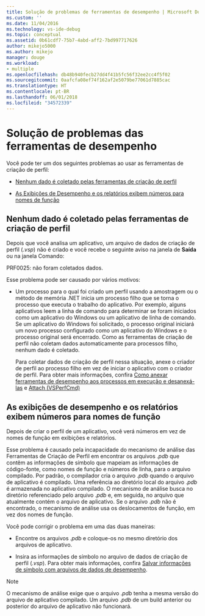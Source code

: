 ```yaml
---
title: Solução de problemas de ferramentas de desempenho | Microsoft Docs
ms.custom: ''
ms.date: 11/04/2016
ms.technology: vs-ide-debug
ms.topic: conceptual
ms.assetid: 0b61cdf7-75b7-4abd-aff2-7bd997717626
author: mikejo5000
ms.author: mikejo
manager: douge
ms.workload:
- multiple
ms.openlocfilehash: db48b940fecb27dd4f41b5fc56f32ee2cc4f5f02
ms.sourcegitcommit: 0aafcfa08ef74f162af2e5079be77061d7885cac
ms.translationtype: HT
ms.contentlocale: pt-BR
ms.lasthandoff: 06/01/2018
ms.locfileid: "34572339"
---
```

# <a name="troubleshoot-performance-tools-issues"></a>Solução de problemas das ferramentas de desempenho
Você pode ter um dos seguintes problemas ao usar as ferramentas de criação de perfil:  
  
-   [Nenhum dado é coletado pelas ferramentas de criação de perfil](#NoDataCollected)  
  
-   [As Exibições de Desempenho e os relatórios exibem números para nomes de função](#NoSymbols)  
  
## <a name="no-data-is-collected-by-the-profiling-tools"></a>Nenhum dado é coletado pelas ferramentas de criação de perfil  
 Depois que você analisa um aplicativo, um arquivo de dados de criação de perfil (.*vsp*) não é criado e você recebe o seguinte aviso na janela de **Saída** ou na janela Comando:  
  
 PRF0025: não foram coletados dados.  
  
 Esse problema pode ser causado por vários motivos:  
  
-   Um processo para o qual foi criado um perfil usando a amostragem ou o método de memória .NET inicia um processo filho que se torna o processo que executa o trabalho do aplicativo. Por exemplo, alguns aplicativos leem a linha de comando para determinar se foram iniciados como um aplicativo do Windows ou um aplicativo de linha de comando. Se um aplicativo do Windows foi solicitado, o processo original iniciará um novo processo configurado como um aplicativo do Windows e o processo original será encerrado. Como as ferramentas de criação de perfil não coletam dados automaticamente para processos filho, nenhum dado é coletado.  
  
     Para coletar dados de criação de perfil nessa situação, anexe o criador de perfil ao processo filho em vez de iniciar o aplicativo com o criador de perfil. Para obter mais informações, confira [Como anexar ferramentas de desempenho aos processos em execução e desanexá-las](../profiling/how-to-attach-and-detach-performance-tools-to-running-processes.md) e [Attach (VSPerfCmd)](../profiling/attach.md)  
  
## <a name="performance-views-and-reports-display-numbers-for-function-names"></a>As exibições de desempenho e os relatórios exibem números para nomes de função  
 Depois de criar o perfil de um aplicativo, você verá números em vez de nomes de função em exibições e relatórios.  
  
 Esse problema é causado pela incapacidade do mecanismo de análise das Ferramentas de Criação de Perfil em encontrar os arquivos .*pdb* que contêm as informações de símbolo que mapeiam as informações de código-fonte, como nomes de função e números de linha, para o arquivo compilado. Por padrão, o compilador cria o arquivo .*pdb* quando o arquivo de aplicativo é compilado. Uma referência ao diretório local do arquivo .*pdb* é armazenada no aplicativo compilado. O mecanismo de análise busca no diretório referenciado pelo arquivo .*pdb* e, em seguida, no arquivo que atualmente contém o arquivo de aplicativo. Se o arquivo .*pdb* não é encontrado, o mecanismo de análise usa os deslocamentos de função, em vez dos nomes de função.  
  
 Você pode corrigir o problema em uma das duas maneiras:  
  
-   Encontre os arquivos .*pdb* e coloque-os no mesmo diretório dos arquivos de aplicativo.  
  
-   Insira as informações de símbolo no arquivo de dados de criação de perfil (.*vsp*). Para obter mais informações, confira [Salvar informações de símbolo com arquivos de dados de desempenho](../profiling/saving-symbol-information-with-performance-data-files.md).  
  
> [!NOTE]
>  O mecanismo de análise exige que o arquivo .*pdb* tenha a mesma versão do arquivo de aplicativo compilado. Um arquivo .*pdb* de um build anterior ou posterior do arquivo de aplicativo não funcionará.